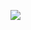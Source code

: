 ![](https://cdn.discordapp.com/attachments/685583064885100568/694771062734323722/crossingbotv1.png)
